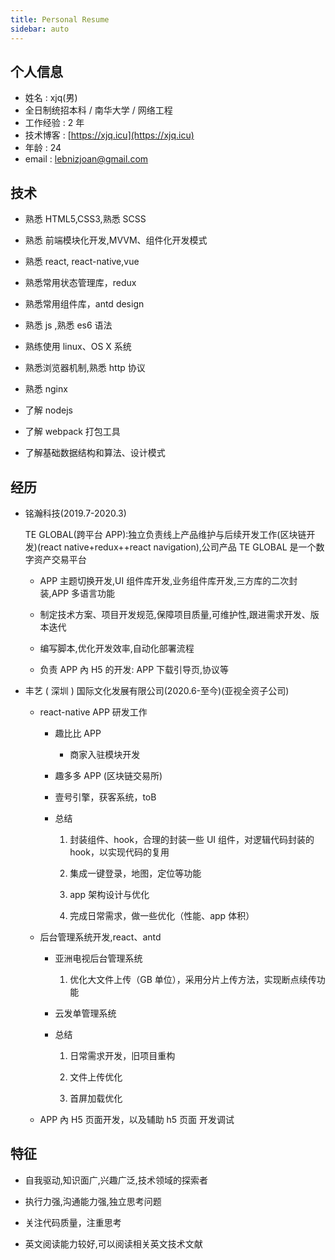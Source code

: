 ```yaml
---
title: Personal Resume
sidebar: auto
---
```


## 个人信息

- 姓名 : xjq(男)
- 全日制统招本科 / 南华大学 / 网络工程
- 工作经验 : 2 年
- 技术博客 : [https://xjq.icu](https://xjq.icu)
- 年龄 : 24
- email : lebnizjoan@gmail.com

## 技术

- 熟悉 HTML5,CSS3,熟悉 SCSS

- 熟悉 前端模块化开发,MVVM、组件化开发模式

- 熟悉 react, react-native,vue

- 熟悉常用状态管理库，redux

- 熟悉常用组件库，antd design

- 熟悉 js ,熟悉 es6 语法

- 熟练使用 linux、OS X 系统

- 熟悉浏览器机制,熟悉 http 协议

- 熟悉 nginx

- 了解 nodejs

- 了解 webpack 打包工具

- 了解基础数据结构和算法、设计模式

## 经历

- 铭瀚科技(2019.7-2020.3)

  TE GLOBAL(跨平台 APP):独立负责线上产品维护与后续开发工作(区块链开发)(react native+redux++react navigation),公司产品 TE GLOBAL 是一个数字资产交易平台

  - APP 主题切换开发,UI 组件库开发,业务组件库开发,三方库的二次封装,APP 多语言功能

  - 制定技术方案、项目开发规范,保障项目质量,可维护性,跟进需求开发、版本迭代

  - 编写脚本,优化开发效率,自动化部署流程

  - 负责 APP 內 H5 的开发: APP 下载引导页,协议等

- 丰艺 ( 深圳 ) 国际文化发展有限公司(2020.6-至今)(亚视全资子公司)

  - react-native APP 研发工作

    - 趣比比 APP

      - 商家入驻模块开发

    - 趣多多 APP (区块链交易所)

    - 壹号引擎，获客系统，toB

    - 总结

      1. 封装组件、hook，合理的封装一些 UI 组件，对逻辑代码封装的 hook，以实现代码的复用

      2. 集成一键登录，地图，定位等功能

      3. app 架构设计与优化

      4. 完成日常需求，做一些优化（性能、app 体积）

  - 后台管理系统开发,react、antd

    - 亚洲电视后台管理系统

      1. 优化大文件上传（GB 单位），采用分片上传方法，实现断点续传功能

    - 云发单管理系统

    - 总结

      1. 日常需求开发，旧项目重构

      2. 文件上传优化

      3. 首屏加载优化

  - APP 內 H5 页面开发，以及辅助 h5 页面 开发调试

## 特征

- 自我驱动,知识面广,兴趣广泛,技术领域的探索者

- 执行力强,沟通能力强,独立思考问题

- 关注代码质量，注重思考

- 英文阅读能力较好,可以阅读相关英文技术文献

